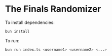 # The Finals Randomizer

To install dependencies:

```bash
bun install
```

To run:

```bash
bun run index.ts <username1> <username2> <...>
```
